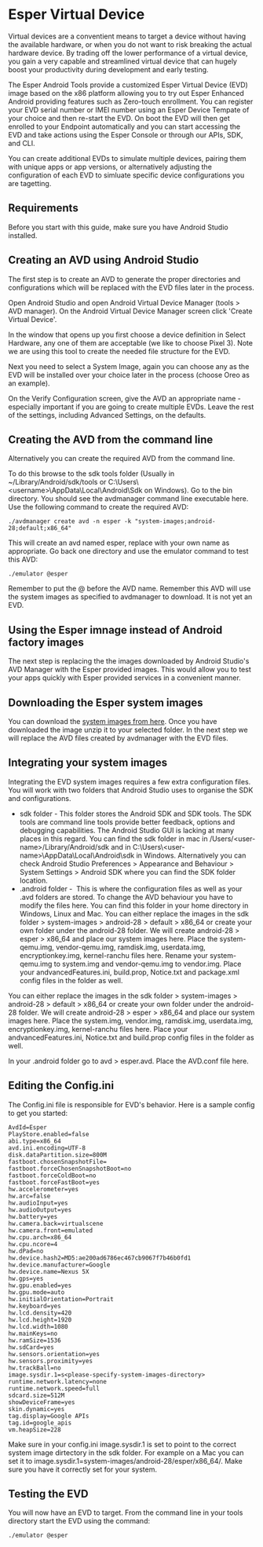 # Esper Virtual Device

Virtual devices are a conventient means to target a device without having the available hardware, or when you do not want to risk breaking the actual hardware device. By trading off the lower performance of a virtual device, you gain a very capable and streamlined virtual device that can hugely boost your productivity during development and early testing.

The Esper Android Tools provide a customized Esper Virtual Device (EVD) image based on the x86 platform allowing you to try out Esper Enhanced Android providing features such as Zero-touch enrollment. You can register your EVD serial number or IMEI number using an Esper Device Tempate of your choice and then re-start the EVD. On boot the EVD will then get enrolled to your Endpoint automatically and you can start accessing the EVD and take actions using the Esper Console or through our APIs, SDK, and CLI.

You can create additional EVDs to simulate multiple devices, pairing them with unique apps or app versions, or alternatively adjusting the configuration of each EVD to simluate specific device configurations you are tagetting.

## Requirements

Before you start with this guide, make sure you have Android Studio installed.

## Creating an AVD using Android Studio

The first step is to create an AVD to generate the proper directories and configurations which will be replaced with the EVD files later in the process.

Open Android Studio and open Android Virtual Device Manager (tools > AVD manager). On the Android Virtual Device Manager screen click 'Create Virtual Device'. 

In the window that opens up you first choose a device definition in Select Hardware, any one of them are acceptable (we like to choose Pixel 3). Note we are using this tool to create the needed file structure for the EVD.

Next you need to select a System Image, again you can choose any as the EVD will be installed over your choice later in the process (choose Oreo as an example).

On the Verify Configuration screen, give the AVD an appropriate name - especially important if you are going to create multiple EVDs. Leave the rest of the settings, including Advanced Settings, on the defaults.

## Creating the AVD from the command line

Alternatively you can create the required AVD from the command line.

To do this browse to the sdk tools folder (Usually in ~/Library/Android/sdk/tools or C:\Users\\<username\>\AppData\Local\Android\Sdk on Windows). Go to the bin directory. You should see the avdmanager command line executable here. Use the following command to create the required AVD:

```./avdmanager create avd -n esper -k "system-images;android-28;default;x86_64"```

This will create an avd named esper, replace with your own name as appropriate. Go back one directory and use the emulator command to test this AVD:

```./emulator @esper```

Remember to put the @  before the AVD name. Remember this AVD will use the system images as specified to avdmanager to download. It is not yet an EVD.

## Using the Esper imnage instead of Android factory images

The next step is replacing the the images downloaded by Android Studio's AVD Manager with the Esper provided images. This would allow you to test your apps quickly with Esper provided services in a convenient manner.

## Downloading the Esper system images

You can download the [system images from here](https://shoonya-os-builds.s3-us-west-2.amazonaws.com/builds/EsperAVD/42/EsperAVD-42.tar.gz). Once you have downloaded the image unzip it to your selected folder. In the next step we will replace the AVD files created by avdmanager with the EVD files.

## Integrating your system images

Integrating the EVD system images requires a few extra configuration files. You will work with two folders that Android Studio uses to organise the SDK and configurations.

- sdk folder - This folder stores the Android SDK and SDK tools. The SDK tools are command line tools provide better feedback, options and debugging capabilities. The Android Studio GUI is lacking at many places in this regard. You can find the sdk folder in mac in /Users/\<user-name\>/Library/Android/sdk and in C:\Users\\<user-name\>\AppData\Local\Android\sdk in Windows. Alternatively you can check Android Studio Preferences > Appearance and Behaviour > System Settings > Android SDK where you can find the SDK folder location.
- .android folder -  This is where the configuration files as well as your .avd folders are stored. To change the AVD behaviour you have to modify the files here. You can find this folder in your home directory in Windows, Linux and Mac.
You can either replace the images in the sdk folder > system-images > android-28 > default > x86_64 or create your own folder under the android-28 folder. We will create android-28 > esper > x86_64 and place our system images here. Place the system-qemu.img, vendor-qemu.img, ramdisk.img, userdata.img, encryptionkey.img, kernel-ranchu files here. Rename your system-qemu.img to system.img and vendor-qemu.img to vendor.img. Place your andvancedFeatures.ini, build.prop, Notice.txt and package.xml config files in the folder as well.

You can either replace the images in the sdk folder > system-images > android-28 > default > x86_64 or create your own folder under the android-28 folder. We will create android-28 > esper > x86_64 and place our system images here. Place the system.img, vendor.img, ramdisk.img, userdata.img, encryptionkey.img, kernel-ranchu files here. Place your andvancedFeatures.ini, Notice.txt and build.prop config files in the folder as well.

In your .android folder go to avd > esper.avd. Place the AVD.conf file here.

## Editing the Config.ini

The Config.ini file is responsible for EVD's behavior. Here is a sample config to get you started:

```text
AvdId=Esper
PlayStore.enabled=false
abi.type=x86_64
avd.ini.encoding=UTF-8
disk.dataPartition.size=800M
fastboot.chosenSnapshotFile=
fastboot.forceChosenSnapshotBoot=no
fastboot.forceColdBoot=no
fastboot.forceFastBoot=yes
hw.accelerometer=yes
hw.arc=false
hw.audioInput=yes
hw.audioOutput=yes
hw.battery=yes
hw.camera.back=virtualscene
hw.camera.front=emulated
hw.cpu.arch=x86_64
hw.cpu.ncore=4
hw.dPad=no
hw.device.hash2=MD5:ae200ad6786ec467cb9067f7b46b0fd1
hw.device.manufacturer=Google
hw.device.name=Nexus 5X
hw.gps=yes
hw.gpu.enabled=yes
hw.gpu.mode=auto
hw.initialOrientation=Portrait
hw.keyboard=yes
hw.lcd.density=420
hw.lcd.height=1920
hw.lcd.width=1080
hw.mainKeys=no
hw.ramSize=1536
hw.sdCard=yes
hw.sensors.orientation=yes
hw.sensors.proximity=yes
hw.trackBall=no
image.sysdir.1=s<please-specify-system-images-directory>
runtime.network.latency=none
runtime.network.speed=full
sdcard.size=512M
showDeviceFrame=yes
skin.dynamic=yes
tag.display=Google APIs
tag.id=google_apis
vm.heapSize=228
```

Make sure in your config.ini image.sysdir.1 is set to point to the correct system image dirtectory in the sdk folder. For example on a Mac you can set it to image.sysdir.1=system-images/android-28/esper/x86_64/. Make sure you have it correctly set for your system.

## Testing the EVD

You will now have an EVD to target. From the command line in your tools directory start the EVD using the command:

```./emulator @esper```
